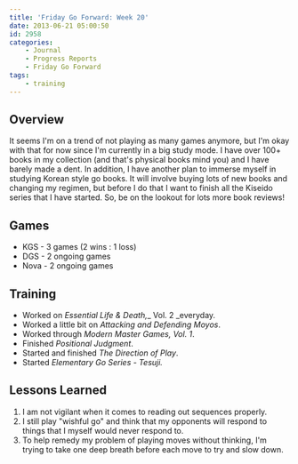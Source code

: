 ```yaml
---
title: 'Friday Go Forward: Week 20'
date: 2013-06-21 05:00:50
id: 2958
categories:
	- Journal
	- Progress Reports
	- Friday Go Forward
tags:
	- training
---
```


## Overview

It seems I'm on a trend of not playing as many games anymore, but I'm okay with that for now since I'm currently in a big study mode. I have over 100+ books in my collection (and that's physical books mind you) and I have barely made a dent. In addition, I have another plan to immerse myself in studying Korean style go books. It will involve buying lots of new books and changing my regimen, but before I do that I want to finish all the Kiseido series that I have started. So, be on the lookout for lots more book reviews!

## Games

*   <span style="line-height: 13px;">KGS - 3 games (2 wins : 1 loss)</span>
*   DGS - 2 ongoing games
*   Nova - 2 ongoing games

## Training

*   <span style="line-height: 13px;">Worked on _Essential Life &amp; Death,__ Vol. 2 _everyday.</span>
*   Worked a little bit on _Attacking and Defending Moyos_.
*   Worked through _Modern Master Games, Vol. 1_.
*   Finished _Positional Judgment_.
*   Started and finished _The Direction of Play_.
*   Started _Elementary Go Series - Tesuji._

## Lessons Learned

1.  I am not vigilant when it comes to reading out sequences properly.
2.  I still play "wishful go" and think that my opponents will respond to things that I myself would never respond to.
3.  To help remedy my problem of playing moves without thinking, I'm trying to take one deep breath before each move to try and slow down.